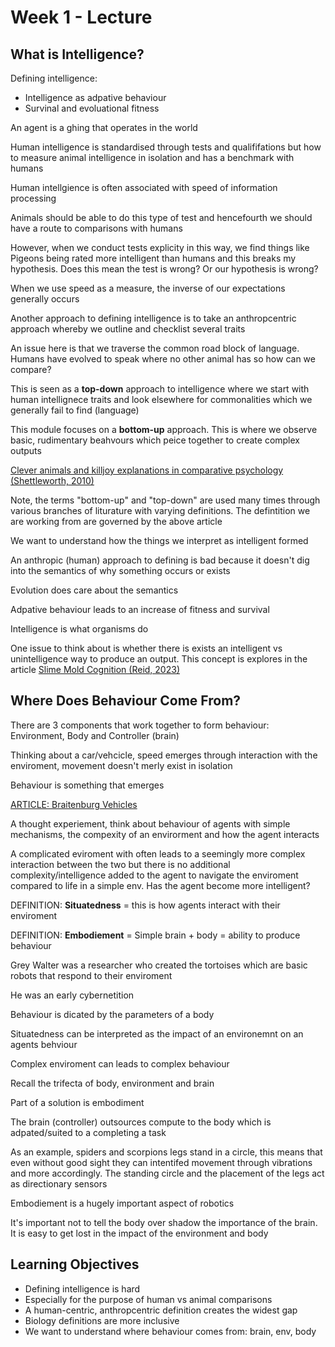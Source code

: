 # Week 1 - Lecture

## What is Intelligence?

Defining intelligence:
 - Intelligence as adpative behaviour
 - Survinal and evoluational fitness

An agent is a ghing that operates in the world

Human intelligence is standardised through tests and qualififations but how to measure animal intelligence in isolation and has a benchmark with humans

Human intellgience is often associated with speed of information processing 

Animals should be able to do this type of test and hencefourth we should have a route to comparisons with humans 

However, when we conduct tests explicity in this way, we find things like Pigeons being rated more intelligent than humans and this breaks my hypothesis. Does this mean the test is wrong? Or our hypothesis is wrong?

When we use speed as a measure, the inverse of our expectations generally occurs

Another approach to defining intelligence is to take an anthropcentric approach whereby we outline and checklist several traits

An issue here is that we traverse the common road block of language. Humans have evolved to speak where no other animal has so how can we compare?

This is seen as a **top-down** approach to intelligence where we start with human intellignece traits and look elsewhere for commonalities which we generally fail to find (language)

This module focuses on a **bottom-up** approach. This is where we observe basic, rudimentary beahvours which peice together to create complex outputs 

[Clever animals and killjoy explanations in comparative psychology (Shettleworth, 2010)](https://github.com/LukeBirkett/study-planner/blob/main/826G5_Intelligence_in_Animals_and_Machines/weeks/week_1/readings/shettleworth_2010_killjoy_explanations.pdf)

Note, the terms "bottom-up" and "top-down" are used many times through various branches of liturature with varying definitions. The defintition we are working from are governed by the above article

We want to understand how the things we interpret as intelligent formed 

An anthropic (human) approach to defining is bad because it doesn't dig into the semantics of why something occurs or exists

Evolution does care about the semantics

Adpative behaviour leads to an increase of fitness and survival

Intelligence is what organisms do

One issue to think about is whether there is exists an intelligent vs unintelligence way to produce an output. This concept is explores in the article [Slime Mold Cognition (Reid, 2023)](https://readinglists.sussex.ac.uk/leganto/nui/citation/24520950510002461?institute=44SUS_INST&auth=SAML)

## Where Does Behaviour Come From?

There are 3 components that work together to form behaviour: Environment, Body and Controller (brain)

Thinking about a car/vehcicle, speed emerges through interaction with the enviroment, movement doesn't merly exist in isolation

Behaviour is something that emerges

[ARTICLE: Braitenburg Vehicles]()

A thought experiement, think about behaviour of agents with simple mechanisms, the compexity of an envirorment and how the agent interacts

A complicated eviroment with often leads to a seemingly more complex interaction between the two but there is no additional complexity/intelligence added to the agent to navigate the enviroment compared to life in a simple env. Has the agent become more intelligent?

DEFINITION: **Situatedness** = this is how agents interact with their enviroment

DEFINITION: **Embodiement** = Simple brain + body = ability to produce behaviour 

Grey Walter was a researcher who created the tortoises which are basic robots that respond to their enviroment

He was an early cybernetition

Behaviour is dicated by the parameters of a body

Situatedness can be interpreted as the impact of an environemnt on an agents behviour

Complex enviroment can leads to complex behaviour 

Recall the trifecta of body, environment and brain

Part of a solution is embodiment 

The brain (controller) outsources compute to the body which is adpated/suited to a completing a task

As an example, spiders and scorpions legs stand in a circle, this means that even without good sight they can intentifed movement through vibrations and more accordingly. The standing circle and the placement of the legs act as directionary sensors

Embodiement is a hugely important aspect of robotics 

It's important not to tell the body over shadow the importance of the brain. It is easy to get lost in the impact of the environment and body

## Learning Objectives
- Defining intelligence is hard
- Especially for the purpose of human vs animal comparisons
- A human-centric, anthropcentric definition creates the widest gap
- Biology definitions are more inclusive
- We want to understand where behaviour comes from: brain, env, body
